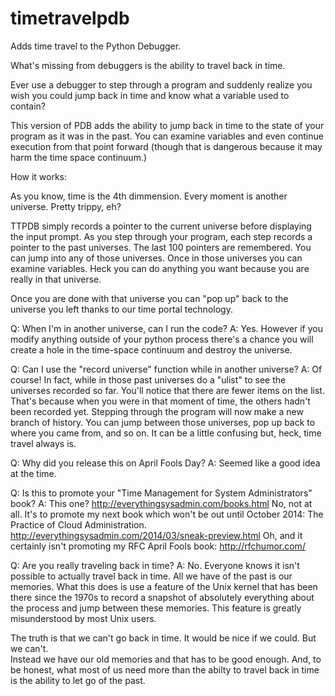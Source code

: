 timetravelpdb
=============

Adds time travel to the Python Debugger.


What's missing from debuggers is the ability to travel back in time.

Ever use a debugger to step through a program and suddenly realize
you wish you could jump back in time and know what a variable used
to contain?

This version of PDB adds the ability to jump back in time to the
state of your program as it was in the past.  You can examine
variables and even continue execution from that point forward (though
that is dangerous because it may harm the time space continuum.)

How it works:

As you know, time is the 4th dimmension.  Every moment is another
universe.  Pretty trippy, eh?

TTPDB simply records a pointer to the current universe before
displaying the input prompt.  As you step through your program,
each step records a pointer to the past universes.  The last 100
pointers are remembered.  You can jump into any of those universes.
Once in those universes you can examine variables.  Heck you can
do anything you want because you are really in that universe.

Once you are done with that universe you can "pop up" back to the
universe you left thanks to our time portal technology.


Q:  When I'm in another universe, can I run the code?
A:  Yes. However if you modify anything outside of your python
    process there's a chance you will create a hole in the time-space
    continuum and destroy the universe.


Q:  Can I use the "record universe" function while in another universe?
A:  Of course!  In fact, while in those past universes do a "ulist"
    to see the universes recorded so far.  You'll notice that there
    are fewer items on the list. That's because when you were in that
    moment of time, the others hadn't been recorded yet.  Stepping
    through the program will now make a new branch of history.  You
    can jump between those universes, pop up back to where you came
    from, and so on.   It can be a little confusing but, heck, time
    travel always is.


Q:  Why did you release this on April Fools Day?
A:  Seemed like a good idea at the time.


Q:  Is this to promote your "Time Management for System Administrators" book?
A:  This one?  http://everythingsysadmin.com/books.html
    No, not at all. It's to promote my next book which won't be
    out until October 2014: The Practice of Cloud Administration.
    http://everythingsysadmin.com/2014/03/sneak-preview.html
    Oh, and it certainly isn't promoting my
    RFC April Fools book: http://rfchumor.com/


Q:  Are you really traveling back in time?
A:  No.   Everyone knows it isn't possible to actually travel
    back in time.  All we have of the past is our memories.  What
    this does is use a feature of the Unix kernel that has been
    there since the 1970s to record a snapshot of absolutely
    everything about the process and jump between these memories.
    This feature is greatly misunderstood by most Unix users.

The truth is that we can't go back in time.  It would be nice if
we could.  But we can't.  
Instead we have our old memories and that has to be good enough.
And, to be honest, what most of us need more than the abilty to
travel back in time is the ability to let go of the past.
